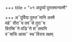+++
title = "०१ अपूर्व्या पुरुतमान्यस्मै"

+++
अ᳓पूर्विया पुरुत᳓मानि अस्मै  
महे᳓ वीरा᳓य तव᳓से तुरा᳓य  
विरप्शि᳓ने वज्रि᳓णे शं᳓तमानि  
व᳓चांसि आसा᳓ स्थ᳓विराय तक्षम्
